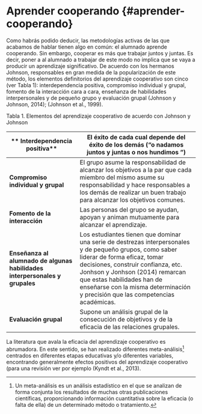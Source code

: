 # Aprender cooperando {#aprender-cooperando}

Como habrás podido deducir, las metodologías activas de las que acabamos de hablar tienen algo en común: el alumnado aprende cooperando. Sin embargo, cooperar es más que trabajar juntos y juntas. Es decir, poner a al alumnado a trabajar de este modo no implica que se vaya a producir un aprendizaje significativo. De acuerdo con los hermanos Johnson, responsables en gran medida de la popularización de este método, los elementos definitorios del aprendizaje cooperativo son cinco \(ver Tabla 1\): interdependencia positiva, compromiso individual y grupal, fomento de la interacción cara a cara, enseñanza de habilidades interpersonales y de pequeño grupo y evaluación grupal \(Johnson y Johnson, 2014\); \(Johnson et al., 1999\).

Tabla 1. Elementos del aprendizaje cooperativo de acuerdo con Johnson y Johnson

| ** Interdependencia positiva** | El éxito de cada cual depende del éxito de los demás \(“o nadamos juntos y juntas o nos hundimos ”\) |
| --- | --- |
| **Compromiso individual y grupal** | El grupo asume la responsabilidad de alcanzar los objetivos a la par que cada miembro del mismo asume su responsabilidad y hace responsables a los demás de realizar un buen trabajo para alcanzar los objetivos comunes. |
| **Fomento de la interacción** | Las personas del grupo se ayudan, apoyan y animan mutuamente para alcanzar el aprendizaje. |
| **Enseñanza al alumnado de algunas habilidades interpersonales y grupales** | Los estudiantes tienen que dominar una serie de destrezas interpersonales y de pequeño grupos, como saber liderar de forma eficaz, tomar decisiones, construir confianza, etc. Jonhson y Jonhson \(2014\) remarcan que estas habilidades han de enseñarse con la misma determinación y precisión que las competencias académicas. |
| **Evaluación grupal** | Supone un análisis grupal de la consecución de objetivos y de la eficacia de las relaciones grupales. |

La literatura que avala la eficacia del aprendizaje cooperativo es abrumadora. En este sentido, se han realizado diferentes meta-análisis[^3] centrados en diferentes etapas educativas y/o diferentes variables, encontrando generalmente efectos positivos del aprendizaje cooperativo \(para una revisión ver por ejemplo \(Kyndt et al., 2013\).

[^3]: Un meta-análisis es un análisis estadístico en el que se analizan de forma conjunta los resultados de muchas otras publicaciones científicas, proporcionando información cuantitativa sobre la eficacia \(o falta de ella\) de un determinado método o tratamiento.

